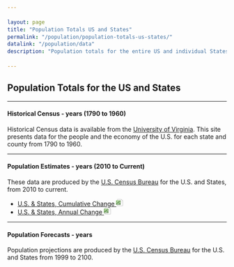```yaml
---

layout: page
title: "Population Totals US and States"
permalink: "/population/population-totals-us-states/"
datalink: "/population/data"
description: "Population totals for the entire US and individual States."

---
```


## Population Totals for the US and States

- - -

#### Historical Census - years (1790 to 1960)

Historical Census data is available from the [University of Virginia](http://mapserver.lib.virginia.edu/). This site presents data for the people and the economy of the U.S. for each state and county from 1790 to 1960. 

- - -

#### Population Estimates - years (2010 to Current)

These data are produced by the [U.S. Census Bureau](http://www.census.gov/popest/estimates.html) for the U.S. and States, from 2010 to current.

- [U.S. & States, Cumulative Change ![xls](/images/page_white_excel.png 'download xls file')](https://drive.google.com/uc?export=download&id=0B-vz6H4k4SEScGxqdHByeU9Gejg)
- [U.S. & States, Annual Change ![xls](/images/page_white_excel.png 'download xls file')](https://drive.google.com/uc?export=download&id=0B-vz6H4k4SESREVNTlp0a1NURDA)

- - -

#### Population Forecasts - years

Population projections are produced by the [U.S. Census Bureau](http://www.census.gov/population/projections/) for the U.S. and States from 1999 to 2100.
